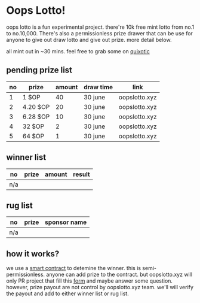 # Oops Lotto!

oops lotto is a fun experimental project. there're 10k free mint lotto from no.1 to no.10,000. There's also a permissionless prize drawer that can be use for anyone to give out draw lotto and give out prize. more detail below.

all mint out in ~30 mins. feel free to grab some on [quixotic](https://quixotic.io/collection/0xD182adC29d09FcF823C9FE8ED678ee96e09BE7a9)

## pending prize list

| no | prize | amount  | draw time | link | 
|---|---|---|---| --- | 
| 1|  1 $OP | 40  |  30 june |  oopslotto.xyz |
| 2 | 4.20 $OP  | 20  |  30 june |   oopslotto.xyz |
| 3 | 6.28 $OP | 10  | 30 june  |   oopslotto.xyz |
| 4 | 32 $OP |  2 | 30 june  |   oopslotto.xyz |
| 5 | 64 $OP |  1 | 30 june  |   oopslotto.xyz |


## winner list
| no | prize | amount  | result |   
|---|---|---|---|
|  n/a |   |   |   |   

## rug list
| no | prize | sponsor name |
|---|---|---|
|  n/a |   |   |   



## how it works?

we use a [smart contract](https://optimistic.etherscan.io/address/0xdbd534c712b9fbafced7343a273989adf8e25856) to detemine the winner.
this is semi-permissionless. anyone can add prize to the contract. but oopslotto.xyz will only PR project that fill this [form](https://forms.gle/oPtDVEjF5ucS2Y1S6) and maybe answer some question. 
however, prize payout are not control by oopslotto.xyz team. we'll will verify the payout and add to either winner list or rug list. 
